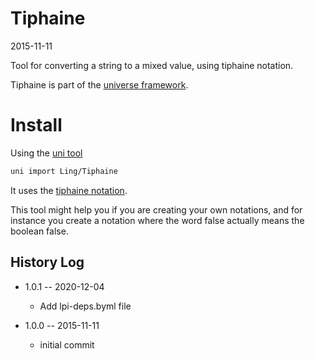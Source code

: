 Tiphaine
=============
2015-11-11




Tool for converting a string to a mixed value, using tiphaine notation.

Tiphaine is part of the [universe framework](https://github.com/karayabin/universe-snapshot).




Install
=============


Using the [uni tool](https://github.com/lingtalfi/universe-naive-importer)
```bash
uni import Ling/Tiphaine
```



It uses the [tiphaine notation](https://github.com/lingtalfi/Tiphaine/blob/master/notation.tiphaine.eng.md).

This tool might help you if you are creating your own notations, and for instance you create a notation 
where the word false actually means the boolean false.







History Log
------------------

- 1.0.1 -- 2020-12-04

    - Add lpi-deps.byml file

- 1.0.0 -- 2015-11-11

    - initial commit
    
    





